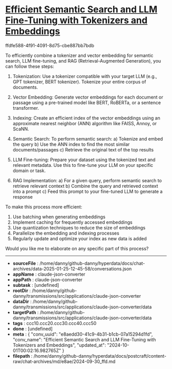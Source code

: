 # [Efficient Semantic Search and LLM Fine-Tuning with Tokenizers and Embeddings](https://claude.ai/chat/e8aedd30-41c9-4b31-b1cb-07a15294d1fd)

ffdfe588-4f91-4091-8d75-cbe887bb7bdb

 To efficiently combine a tokenizer and vector embedding for semantic search, LLM fine-tuning, and RAG (Retrieval-Augmented Generation), you can follow these steps:

1. Tokenization:
Use a tokenizer compatible with your target LLM (e.g., GPT tokenizer, BERT tokenizer). Tokenize your entire corpus of documents.

2. Vector Embedding:
Generate vector embeddings for each document or passage using a pre-trained model like BERT, RoBERTa, or a sentence transformer.

3. Indexing:
Create an efficient index of the vector embeddings using an approximate nearest neighbor (ANN) algorithm like FAISS, Annoy, or ScaNN.

4. Semantic Search:
To perform semantic search:
a) Tokenize and embed the query
b) Use the ANN index to find the most similar documents/passages
c) Retrieve the original text of the top results

5. LLM Fine-tuning:
Prepare your dataset using the tokenized text and relevant metadata. Use this to fine-tune your LLM on your specific domain or task.

6. RAG Implementation:
a) For a given query, perform semantic search to retrieve relevant context
b) Combine the query and retrieved context into a prompt
c) Feed this prompt to your fine-tuned LLM to generate a response

To make this process more efficient:

1. Use batching when generating embeddings
2. Implement caching for frequently accessed embeddings
3. Use quantization techniques to reduce the size of embeddings
4. Parallelize the embedding and indexing processes
5. Regularly update and optimize your index as new data is added

Would you like me to elaborate on any specific part of this process?

---

* **sourceFile** : /home/danny/github-danny/hyperdata/docs/chat-archives/data-2025-01-25-12-45-58/conversations.json
* **appName** : claude-json-converter
* **appPath** : claude-json-converter
* **subtask** : [undefined]
* **rootDir** : /home/danny/github-danny/transmissions/src/applications/claude-json-converter
* **dataDir** : /home/danny/github-danny/transmissions/src/applications/claude-json-converter/data
* **targetPath** : /home/danny/github-danny/transmissions/src/applications/claude-json-converter/data
* **tags** : ccc10.ccc20.ccc30.ccc40.ccc50
* **done** : [undefined]
* **meta** : {
  "conv_uuid": "e8aedd30-41c9-4b31-b1cb-07a15294d1fd",
  "conv_name": "Efficient Semantic Search and LLM Fine-Tuning with Tokenizers and Embeddings",
  "updated_at": "2024-10-01T00:02:16.982765Z"
}
* **filepath** : /home/danny/github-danny/hyperdata/docs/postcraft/content-raw/chat-archives/md/e8ae/2024-09-30_ffd.md